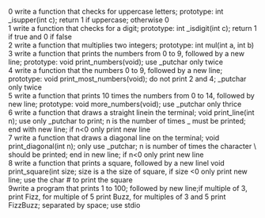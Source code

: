 0 write a function that checks for uppercase letters; prototype: int _isupper(int c); return 1 if uppercase; otherwise 0  
1 write a function that checks for a digit; prototype: int _isdigit(int c); return 1 if true and 0 if false  
2 write a function that multiplies two integers; prototype: int mul(int a, int b)  
3 write a function that prints the numbers from 0 to 9, followed by a new line; prototype: void print_numbers(void); use _putchar only twice  
4 write a function that the numbers 0 to 9, followed by a new line; prototype: void print_most_numbers(void); do not print 2 and 4; _putchar only twice  
5 write a function that prints 10 times the numbers from 0 to 14, followed by new line; prototype: void more_numbers(void); use _putchar only thrice  
6 write a function that draws a straight linein the terminal; void print_line(int n); use only _putchar to print; n is the number of times _ must be printed; end with new line; if n<0 only print new line  
7 write a function that draws a diagonal line on the terminal; void print_diagonal(int n); only use _putchar;
n is number of times the character \ should be printed; end in new line; if n<0 only print new line  
8 write a function that prints a square, followed by a new linel void print_square(int size; size is a the size of square, if size <0 only print new line; use the char # to print the square  
9write a program that prints 1 to 100; followed by new line;if multiple of 3, print Fizz, for multiple of 5 print Buzz, for multiples of 3 and 5 print FizzBuzz; separated by space; use stdio  
